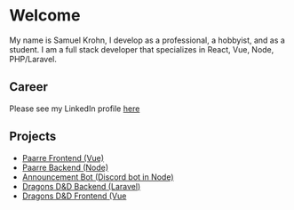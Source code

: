 # Welcome

My name is Samuel Krohn, I develop as a professional, a hobbyist, and as a student. I am a full stack developer that specializes in React, Vue, Node, PHP/Laravel. 

## Career
Please see my LinkedIn profile [here](https://www.linkedin.com/in/samkrohn/)

## Projects
- [Paarre Frontend (Vue)](https://github.com/Xoelos/paarre)
- [Paarre Backend (Node)](https://github.com/Xoelos/paarre-backend)
- [Announcement Bot (Discord bot in Node)](https://github.com/bubbzDotDev/bot-dashboard-backend)
- [Dragons D&D Backend (Laravel)](https://github.com/Xoelos/dragons_backend)
- [Dragons D&D Frontend (Vue](https://github.com/Xoelos/dragons_laravel)

